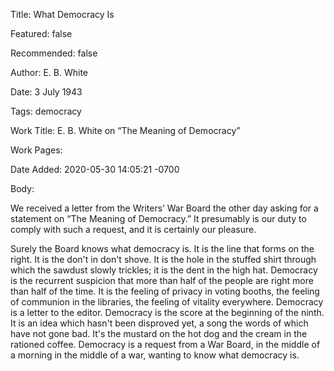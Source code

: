 Title: What Democracy Is

Featured: false

Recommended: false

Author: E. B. White

Date: 3 July 1943

Tags: democracy

Work Title: E. B. White on “The Meaning of Democracy”

Work Pages:  

Date Added: 2020-05-30 14:05:21 -0700

Body:

We received a letter from the Writers’ War Board the other day asking for a statement on “The Meaning of Democracy.” It presumably is our duty to comply with such a request, and it is certainly our pleasure.

Surely the Board knows what democracy is. It is the line that forms on the right. It is the don't in don't shove. It is the hole in the stuffed shirt through which the sawdust slowly trickles; it is the dent in the high hat. Democracy is the recurrent suspicion that more than half of the people are right more than half of the time. It is the feeling of privacy in voting booths, the feeling of communion in the libraries, the feeling of vitality everywhere. Democracy is a letter to the editor. Democracy is the score at the beginning of the ninth. It is an idea which hasn't been disproved yet,  a song the words of which have not gone bad. It's the mustard on the hot dog and the cream in the rationed coffee. Democracy is a request from a War Board, in the middle of a morning in the middle of a war, wanting to know what democracy is.

